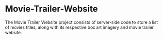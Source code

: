 # Movie-Trailer-Website
The Movie Trailer Website project consists of server-side code to store a list of movies titles, along with its respective box art imagery and movie trailer website.
